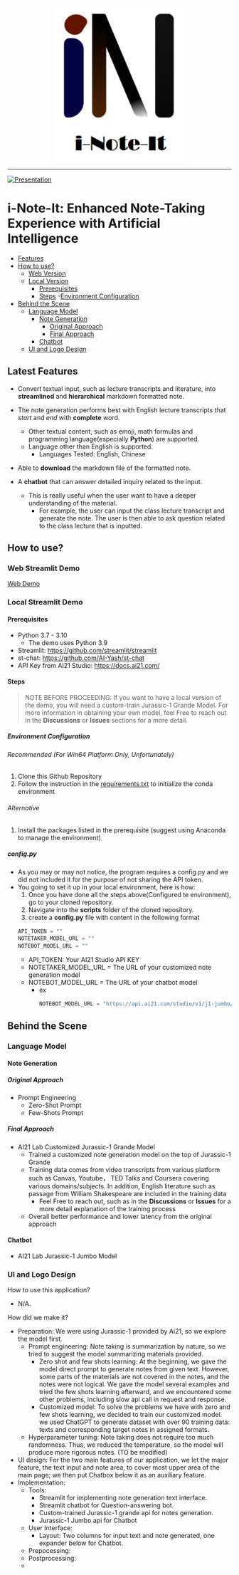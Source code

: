 <p align="center">
<img src="assets/logo.png" width="300" height="350" />
</p>

--------------------------------------------------------------------------------------------------------------------------------------------------

[![Presentation](http://img.youtube.com/vi/ptGuxOxiN30/maxresdefault.jpg)](https://youtu.be/ptGuxOxiN30 "Video Title")


# i-Note-It: Enhanced Note-Taking Experience with Artificial Intelligence

<!-- toc -->
- [Features](#latest-features)
- [How to use?](#how-to-use)
  - [Web Version](#web-streamlit-demo)
  - [Local Version](#local-streamlit-demo)
    - [Prerequisites](#prerequisites)
    - [Steps](#steps)
      -[Environment Configuration](#environment-configuration)
- [Behind the Scene](#behind-the-scene)
  - [Language Model](#language-model)
    - [Note Generation](#note-generation)
      - [Original Approach](#original-approach)
      - [Final Approach](#final-approach)
    - [Chatbot](#chatbot)
  - [UI and Logo Design](#ui-and-logo-design)


## Latest Features 
- Convert textual input, such as lecture transcripts and literature, into **streamlined** and **hierarchical** markdown formatted note.
- The note generation performs best with English lecture transcripts that *start* and *end* with **complete** word.
  - Other textual content, such as emoji, math formulas and programming language(especially **Python**) are supported.
  - Language other than English is supported.
    - Languages Tested: English, Chinese

- Able to **download** the markdown file of the formatted note.
- A **chatbot** that can answer detailed inquiry related to the input.
  - This is really useful when the user want to have a deeper understanding of the material. 
    - For example, the user can input the class lecture transcript and generate the note. The user is then able to ask question related to the class lecture that is inputted.

## How to use?



### Web Streamlit Demo
[Web Demo](https://zslrmhb-i-note-it-streamlit--scriptsmain-yj2vod.streamlit.app/)

### Local Streamlit Demo

#### Prerequisites
- Python 3.7 - 3.10 
  - The demo uses Python 3.9
- Streamlit: https://github.com/streamlit/streamlit
- st-chat: https://github.com/AI-Yash/st-chat
- API Key from AI21 Studio: https://docs.ai21.com/

#### Steps
> NOTE BEFORE PROCEEDING: If you want to have a local version of the demo, you will need a custom-train Jurassic-1 Grande Model. For more information in obtaining your own model, feel Free to reach out in the **Discussions** or **Issues** sections for a more detail.

##### Environment Configuration

###### Recommended (For Win64 Platform Only, Unfortunately)
1. Clone this Github Repository
2. Follow the instruction in the [requirements.txt](requirements.txt) to initialize the conda environment

###### Alternative
1. Install the packages listed in the prerequisite (suggest using Anaconda to manage the environment) 

##### config.py
- As you may or may not notice, the program requires a config.py and we did not included it for the purpose of not sharing the API token. 
- You going to set it up in your local environment, here is how:
  1. Once you have done all the steps above(Configured te environment), go to your cloned repository.
  2. Navigate into the **scripts** folder of the cloned repository.
  3. create a **config.py** file with content in the following format
  ```PYTHON
  API_TOKEN = ""       
  NOTETAKER_MODEL_URL = ""
  NOTEBOT_MODEL_URL = ""
  ```
    - API_TOKEN: Your AI21 Studio API KEY
    - NOTETAKER_MODEL_URL = The URL of your customized note generation model
    - NOTEBOT_MODEL_URL = The URL of your chatbot model
      - ex
        ```PYTHON
        NOTEBOT_MODEL_URL = "https://api.ai21.com/studio/v1/j1-jumbo/complete"
        ```


## Behind the Scene

### Language Model
#### Note Generation

##### Original Approach
- Prompt Engineering
  - Zero-Shot Prompt
  - Few-Shots Prompt
##### Final Approach
- AI21 Lab Customized Jurassic-1 Grande Model 
  - Trained a customized note generation model on the top of Jurassic-1 Grande
  - Training data comes from video transcripts from various platform such as Canvas, Youtube， TED Talks and Coursera covering various domains/subjects. In addition, English literature such as passage from William Shakespeare are included in the training data
    - Feel Free to reach out, such as in the **Discussions** or **Issues** for a more detail explanation of the training process
  - Overall better performance and lower latency from the original approach

#### Chatbot
- AI21 Lab Jurassic-1 Jumbo Model

### UI and Logo Design





How to use this application?
- N/A.
  
How did we make it?
- Preparation: We were using Jurassic-1 provided by Ai21, so we explore the model first.
  - Prompt engineering: Note taking is summarization by nature, so we tried to suggest the model summarizing materials provided. 
    - Zero shot and few shots learning: At the beginning, we gave the model direct prompt to generate notes from given text. However, some parts of the materials are not covered in the notes, and the notes were not logical. We gave the model several examples and tried the few shots learning afterward, and we encountered some other problems, including slow api call in request and response.  
    - Customized model: To solve the problems we have with zero and few shots learning, we decided to train our customized model. we used ChatGPT to generate dataset with over 90 training data: texts and corresponding target notes in assigned formats. 
  - Hyperparameter tuning: Note taking does not require too much randomness. Thus, we reduced the temperature, so the model will produce more rigorous notes. (TO be modified) 
- UI design: For the two main features of our application, we let the major feature, the text  input and note area, to cover most upper area of the main page; we then put Chatbox below it as an auxiliary feature.  
- Implementation: 
  - Tools: 
    - Streamlit for implementing note generation text interface. 
    - Streamlit chatbot for Question-answering bot. 
    - Custom-trained Jurassic-1 grande api for notes generation.
    - Jurassic-1 Jumbo api for Chatbot
  - User Interface:
    - Layout: Two columns for input text and note generated, one expander below for Chatbot. 
  - Prepocessing:
  - Postprocessing:
  - 
    
